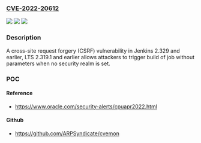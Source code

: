 ### [CVE-2022-20612](https://cve.mitre.org/cgi-bin/cvename.cgi?name=CVE-2022-20612)
![](https://img.shields.io/static/v1?label=Product&message=Jenkins&color=blue)
![](https://img.shields.io/static/v1?label=Version&message=%3C%3D%202.329%20&color=brighgreen)
![](https://img.shields.io/static/v1?label=Vulnerability&message=CWE-352%3A%20Cross-Site%20Request%20Forgery%20(CSRF)&color=brighgreen)

### Description

A cross-site request forgery (CSRF) vulnerability in Jenkins 2.329 and earlier, LTS 2.319.1 and earlier allows attackers to trigger build of job without parameters when no security realm is set.

### POC

#### Reference
- https://www.oracle.com/security-alerts/cpuapr2022.html

#### Github
- https://github.com/ARPSyndicate/cvemon

